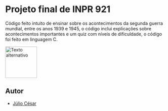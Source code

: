 
# Projeto final de INPR 921

Código feito intuito de ensinar sobre os acontecimentos da segunda guerra mundial, entre os anos 1939 e 1945, o código inclui explicações sobre acontecimentos importantes e um quiz com níveis de dificuldade, o código foi feito em linguagem C.

<img src="https://cdn.worldvectorlogo.com/logos/c-1.svg" alt="Texto alternativo" width="100" height="100">

## Autor
- [Júlio César](https://github.com/follijulio)
